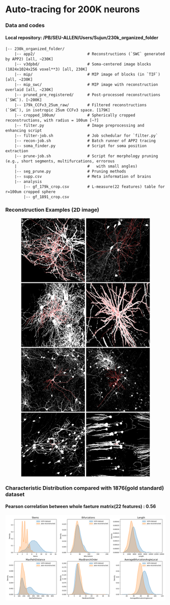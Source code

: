 # Auto-tracing for 200K neurons

### Data and codes
#### Local repository: /PB/SEU-ALLEN/Users/Sujun/230k_organized_folder
```
|-- 230k_organized_folder/
    |-- app2/                       # Reconstructions (`SWC` generated by APP2) [all, ~230K]
    |-- v3dpbd/                     # Soma-centered image blocks (1024x1024x256 voxel**3) [all, 230K]
    |-- mip/                        # MIP image of blocks (in `TIF`) [all, ~230K]
    |-- mip_swc/                    # MIP image with reconstruction overlaid [all, ~230K]
    |-- pruned_pre_registered/      # Post-processed reconstructions (`SWC`). [~200K]
    |-- 179k_CCFv3_25um_raw/        # Filtered reconstructions (`SWC`), in isotropic 25um CCFv3 space. [179K]
    |-- cropped_100um/              # Spherically cropped reconstructions, with radius = 100um [~?]
    |-- filter.py                   # Image preprocessing and enhancing script
    |-- filter-job.sh               # Job schedular for `filter.py`
    |-- recon-job.sh                # Batch runner of APP2 tracing
    |-- soma_finder.py              # Script for soma position extraction
    |-- prune-job.sh                # Script for morphology pruning (e.g., short segments, multifurcations, errorous
    |                               #   with small angles)
    |-- seg_prune.py                # Pruning methods
    |-- supp.csv                    # Meta information of brains
    |-- analysis
        |-- gf_179k_crop.csv        # L-measure(22 features) table for r=100um cropped sphere
        |-- gf_1891_crop.csv        
```

### Reconstruction Examples (2D image)
<div class="1" align='center'>
    <img src="https://github.com/SEU-ALLEN-codebase/BrainParcellation/blob/main/data/reconstruction/figures/10037_3580_6929.png" width=200/><b>  <b/>
    <img src="https://github.com/SEU-ALLEN-codebase/BrainParcellation/blob/main/data/reconstruction/figures/14129_11432_6574.png" width=200/><b>  <b/>
    <img src="https://github.com/SEU-ALLEN-codebase/BrainParcellation/blob/main/data/reconstruction/figures/29486_12020_6263.png" width=200/><b>  <b/>
    <img src="https://github.com/SEU-ALLEN-codebase/BrainParcellation/blob/main/data/reconstruction/figures/5442_14806_6648.png" width=200/>
</div>
<div class="2" align='center'>
    <img src="https://github.com/SEU-ALLEN-codebase/BrainParcellation/blob/main/data/reconstruction/figures/4772_16245_7343.png" width=200/><b>  <b/>
    <img src="https://github.com/SEU-ALLEN-codebase/BrainParcellation/blob/main/data/reconstruction/figures/8438_5109_3152.png" width=200/><b>  <b/>
    <img src="https://github.com/SEU-ALLEN-codebase/BrainParcellation/blob/main/data/reconstruction/figures/10886_7058_6257.png" width=200/><b>  <b/>
    <img src="https://github.com/SEU-ALLEN-codebase/BrainParcellation/blob/main/data/reconstruction/figures/8892_14003_10289.png" width=200/>
</div>


### Characteristic Distribution compared with 1876(gold standard) dataset
#### Pearson correlation between whole faeture matrix(22 features) : 0.56
![image](https://github.com/SEU-ALLEN-codebase/BrainParcellation/blob/main/data/reconstruction/figures/1891_comparison.png)
